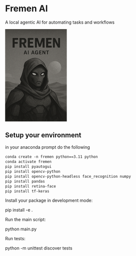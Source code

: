 # Fremen AI

A local agentic AI for automating tasks and workflows

<img src="logo.png" alt=" logo" style="height: 300px;"/>

## Setup your environment 
in your anaconda prompt do the following 
```
conda create -n fremen python==3.11 python
conda activate fremen
pip install pyautogui
pip install opencv-python
pip install opencv-python-headless face_recognition numpy
pip install pandas 
pip install retina-face
pip install tf-keras
```



Install your package in development mode:

pip install -e .

Run the main script:

python main.py

Run tests:

python -m unittest discover tests
